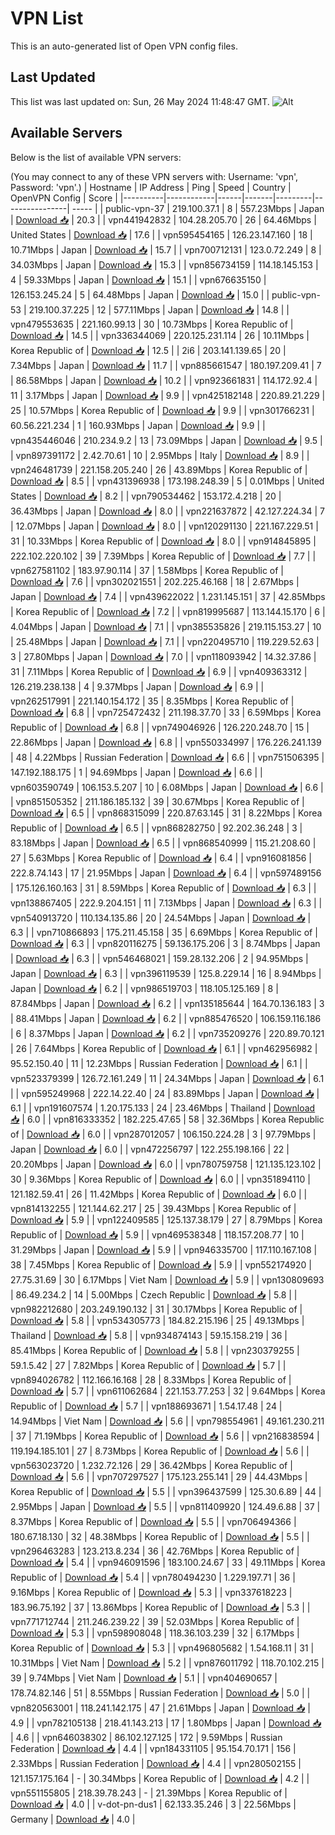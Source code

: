 # VPN List

This is an auto-generated list of Open VPN config files.

## Last Updated

This list was last updated on: Sun, 26 May 2024 11:48:47 GMT.
![Alt](https://repobeats.axiom.co/api/embed/186b98318ef1479477931607c1ad7d823f12451f.svg "Repobeats analytics image")

## Available Servers

Below is the list of available VPN servers:

(You may connect to any of these VPN servers with: Username: 'vpn', Password: 'vpn'.)
| Hostname | IP Address | Ping | Speed | Country | OpenVPN Config | Score |
|----------|------------|------|-------|---------|----------------| ----- |
| public-vpn-37 | 219.100.37.1 | 8 | 557.23Mbps | Japan | [Download 📥](./configs/server_0_JP.ovpn) | 20.3 |
| vpn441942832 | 104.28.205.70 | 26 | 64.46Mbps | United States | [Download 📥](./configs/server_1_US.ovpn) | 17.6 |
| vpn595454165 | 126.23.147.160 | 18 | 10.71Mbps | Japan | [Download 📥](./configs/server_2_JP.ovpn) | 15.7 |
| vpn700712131 | 123.0.72.249 | 8 | 34.03Mbps | Japan | [Download 📥](./configs/server_3_JP.ovpn) | 15.3 |
| vpn856734159 | 114.18.145.153 | 4 | 59.33Mbps | Japan | [Download 📥](./configs/server_4_JP.ovpn) | 15.1 |
| vpn676635150 | 126.153.245.24 | 5 | 64.48Mbps | Japan | [Download 📥](./configs/server_5_JP.ovpn) | 15.0 |
| public-vpn-53 | 219.100.37.225 | 12 | 577.11Mbps | Japan | [Download 📥](./configs/server_6_JP.ovpn) | 14.8 |
| vpn479553635 | 221.160.99.13 | 30 | 10.73Mbps | Korea Republic of | [Download 📥](./configs/server_7_KR.ovpn) | 14.5 |
| vpn336344069 | 220.125.231.114 | 26 | 10.11Mbps | Korea Republic of | [Download 📥](./configs/server_8_KR.ovpn) | 12.5 |
| 2i6 | 203.141.139.65 | 20 | 7.34Mbps | Japan | [Download 📥](./configs/server_9_JP.ovpn) | 11.7 |
| vpn885661547 | 180.197.209.41 | 7 | 86.58Mbps | Japan | [Download 📥](./configs/server_10_JP.ovpn) | 10.2 |
| vpn923661831 | 114.172.92.4 | 11 | 3.17Mbps | Japan | [Download 📥](./configs/server_11_JP.ovpn) | 9.9 |
| vpn425182148 | 220.89.21.229 | 25 | 10.57Mbps | Korea Republic of | [Download 📥](./configs/server_12_KR.ovpn) | 9.9 |
| vpn301766231 | 60.56.221.234 | 1 | 160.93Mbps | Japan | [Download 📥](./configs/server_13_JP.ovpn) | 9.9 |
| vpn435446046 | 210.234.9.2 | 13 | 73.09Mbps | Japan | [Download 📥](./configs/server_14_JP.ovpn) | 9.5 |
| vpn897391172 | 2.42.70.61 | 10 | 2.95Mbps | Italy | [Download 📥](./configs/server_15_IT.ovpn) | 8.9 |
| vpn246481739 | 221.158.205.240 | 26 | 43.89Mbps | Korea Republic of | [Download 📥](./configs/server_16_KR.ovpn) | 8.5 |
| vpn431396938 | 173.198.248.39 | 5 | 0.01Mbps | United States | [Download 📥](./configs/server_17_US.ovpn) | 8.2 |
| vpn790534462 | 153.172.4.218 | 20 | 36.43Mbps | Japan | [Download 📥](./configs/server_18_JP.ovpn) | 8.0 |
| vpn221637872 | 42.127.224.34 | 7 | 12.07Mbps | Japan | [Download 📥](./configs/server_19_JP.ovpn) | 8.0 |
| vpn120291130 | 221.167.229.51 | 31 | 10.33Mbps | Korea Republic of | [Download 📥](./configs/server_20_KR.ovpn) | 8.0 |
| vpn914845895 | 222.102.220.102 | 39 | 7.39Mbps | Korea Republic of | [Download 📥](./configs/server_21_KR.ovpn) | 7.7 |
| vpn627581102 | 183.97.90.114 | 37 | 1.58Mbps | Korea Republic of | [Download 📥](./configs/server_22_KR.ovpn) | 7.6 |
| vpn302021551 | 202.225.46.168 | 18 | 2.67Mbps | Japan | [Download 📥](./configs/server_23_JP.ovpn) | 7.4 |
| vpn439622022 | 1.231.145.151 | 37 | 42.85Mbps | Korea Republic of | [Download 📥](./configs/server_24_KR.ovpn) | 7.2 |
| vpn819995687 | 113.144.15.170 | 6 | 4.04Mbps | Japan | [Download 📥](./configs/server_25_JP.ovpn) | 7.1 |
| vpn385535826 | 219.115.153.27 | 10 | 25.48Mbps | Japan | [Download 📥](./configs/server_26_JP.ovpn) | 7.1 |
| vpn220495710 | 119.229.52.63 | 3 | 27.80Mbps | Japan | [Download 📥](./configs/server_27_JP.ovpn) | 7.0 |
| vpn118093942 | 14.32.37.86 | 31 | 7.11Mbps | Korea Republic of | [Download 📥](./configs/server_28_KR.ovpn) | 6.9 |
| vpn409363312 | 126.219.238.138 | 4 | 9.37Mbps | Japan | [Download 📥](./configs/server_29_JP.ovpn) | 6.9 |
| vpn262517991 | 221.140.154.172 | 35 | 8.35Mbps | Korea Republic of | [Download 📥](./configs/server_30_KR.ovpn) | 6.8 |
| vpn725472432 | 211.198.37.70 | 33 | 6.59Mbps | Korea Republic of | [Download 📥](./configs/server_31_KR.ovpn) | 6.8 |
| vpn749046926 | 126.220.248.70 | 15 | 22.86Mbps | Japan | [Download 📥](./configs/server_32_JP.ovpn) | 6.8 |
| vpn550334997 | 176.226.241.139 | 48 | 4.22Mbps | Russian Federation | [Download 📥](./configs/server_33_RU.ovpn) | 6.6 |
| vpn751506395 | 147.192.188.175 | 1 | 94.69Mbps | Japan | [Download 📥](./configs/server_34_JP.ovpn) | 6.6 |
| vpn603590749 | 106.153.5.207 | 10 | 6.08Mbps | Japan | [Download 📥](./configs/server_35_JP.ovpn) | 6.6 |
| vpn851505352 | 211.186.185.132 | 39 | 30.67Mbps | Korea Republic of | [Download 📥](./configs/server_36_KR.ovpn) | 6.5 |
| vpn868315099 | 220.87.63.145 | 31 | 8.22Mbps | Korea Republic of | [Download 📥](./configs/server_37_KR.ovpn) | 6.5 |
| vpn868282750 | 92.202.36.248 | 3 | 83.18Mbps | Japan | [Download 📥](./configs/server_38_JP.ovpn) | 6.5 |
| vpn868540999 | 115.21.208.60 | 27 | 5.63Mbps | Korea Republic of | [Download 📥](./configs/server_39_KR.ovpn) | 6.4 |
| vpn916081856 | 222.8.74.143 | 17 | 21.95Mbps | Japan | [Download 📥](./configs/server_40_JP.ovpn) | 6.4 |
| vpn597489156 | 175.126.160.163 | 31 | 8.59Mbps | Korea Republic of | [Download 📥](./configs/server_41_KR.ovpn) | 6.3 |
| vpn138867405 | 222.9.204.151 | 11 | 7.13Mbps | Japan | [Download 📥](./configs/server_42_JP.ovpn) | 6.3 |
| vpn540913720 | 110.134.135.86 | 20 | 24.54Mbps | Japan | [Download 📥](./configs/server_43_JP.ovpn) | 6.3 |
| vpn710866893 | 175.211.45.158 | 35 | 6.69Mbps | Korea Republic of | [Download 📥](./configs/server_44_KR.ovpn) | 6.3 |
| vpn820116275 | 59.136.175.206 | 3 | 8.74Mbps | Japan | [Download 📥](./configs/server_45_JP.ovpn) | 6.3 |
| vpn546468021 | 159.28.132.206 | 2 | 94.95Mbps | Japan | [Download 📥](./configs/server_46_JP.ovpn) | 6.3 |
| vpn396119539 | 125.8.229.14 | 16 | 8.94Mbps | Japan | [Download 📥](./configs/server_47_JP.ovpn) | 6.2 |
| vpn986519703 | 118.105.125.169 | 8 | 87.84Mbps | Japan | [Download 📥](./configs/server_48_JP.ovpn) | 6.2 |
| vpn135185644 | 164.70.136.183 | 3 | 88.41Mbps | Japan | [Download 📥](./configs/server_49_JP.ovpn) | 6.2 |
| vpn885476520 | 106.159.116.186 | 6 | 8.37Mbps | Japan | [Download 📥](./configs/server_50_JP.ovpn) | 6.2 |
| vpn735209276 | 220.89.70.121 | 26 | 7.64Mbps | Korea Republic of | [Download 📥](./configs/server_51_KR.ovpn) | 6.1 |
| vpn462956982 | 95.52.150.40 | 11 | 12.23Mbps | Russian Federation | [Download 📥](./configs/server_52_RU.ovpn) | 6.1 |
| vpn523379399 | 126.72.161.249 | 11 | 24.34Mbps | Japan | [Download 📥](./configs/server_53_JP.ovpn) | 6.1 |
| vpn595249968 | 222.14.22.40 | 24 | 83.89Mbps | Japan | [Download 📥](./configs/server_54_JP.ovpn) | 6.1 |
| vpn191607574 | 1.20.175.133 | 24 | 23.46Mbps | Thailand | [Download 📥](./configs/server_55_TH.ovpn) | 6.0 |
| vpn816333352 | 182.225.47.65 | 58 | 32.36Mbps | Korea Republic of | [Download 📥](./configs/server_56_KR.ovpn) | 6.0 |
| vpn287012057 | 106.150.224.28 | 3 | 97.79Mbps | Japan | [Download 📥](./configs/server_57_JP.ovpn) | 6.0 |
| vpn472256797 | 122.255.198.166 | 22 | 20.20Mbps | Japan | [Download 📥](./configs/server_58_JP.ovpn) | 6.0 |
| vpn780759758 | 121.135.123.102 | 30 | 9.36Mbps | Korea Republic of | [Download 📥](./configs/server_59_KR.ovpn) | 6.0 |
| vpn351894110 | 121.182.59.41 | 26 | 11.42Mbps | Korea Republic of | [Download 📥](./configs/server_60_KR.ovpn) | 6.0 |
| vpn814132255 | 121.144.62.217 | 25 | 39.43Mbps | Korea Republic of | [Download 📥](./configs/server_61_KR.ovpn) | 5.9 |
| vpn122409585 | 125.137.38.179 | 27 | 8.79Mbps | Korea Republic of | [Download 📥](./configs/server_62_KR.ovpn) | 5.9 |
| vpn469538348 | 118.157.208.77 | 10 | 31.29Mbps | Japan | [Download 📥](./configs/server_63_JP.ovpn) | 5.9 |
| vpn946335700 | 117.110.167.108 | 38 | 7.45Mbps | Korea Republic of | [Download 📥](./configs/server_64_KR.ovpn) | 5.9 |
| vpn552174920 | 27.75.31.69 | 30 | 6.17Mbps | Viet Nam | [Download 📥](./configs/server_65_VN.ovpn) | 5.9 |
| vpn130809693 | 86.49.234.2 | 14 | 5.00Mbps | Czech Republic | [Download 📥](./configs/server_66_CZ.ovpn) | 5.8 |
| vpn982212680 | 203.249.190.132 | 31 | 30.17Mbps | Korea Republic of | [Download 📥](./configs/server_67_KR.ovpn) | 5.8 |
| vpn534305773 | 184.82.215.196 | 25 | 49.13Mbps | Thailand | [Download 📥](./configs/server_68_TH.ovpn) | 5.8 |
| vpn934874143 | 59.15.158.219 | 36 | 85.41Mbps | Korea Republic of | [Download 📥](./configs/server_69_KR.ovpn) | 5.8 |
| vpn230379255 | 59.1.5.42 | 27 | 7.82Mbps | Korea Republic of | [Download 📥](./configs/server_70_KR.ovpn) | 5.7 |
| vpn894026782 | 112.166.16.168 | 28 | 8.33Mbps | Korea Republic of | [Download 📥](./configs/server_71_KR.ovpn) | 5.7 |
| vpn611062684 | 221.153.77.253 | 32 | 9.64Mbps | Korea Republic of | [Download 📥](./configs/server_72_KR.ovpn) | 5.7 |
| vpn188693671 | 1.54.17.48 | 24 | 14.94Mbps | Viet Nam | [Download 📥](./configs/server_73_VN.ovpn) | 5.6 |
| vpn798554961 | 49.161.230.211 | 37 | 71.19Mbps | Korea Republic of | [Download 📥](./configs/server_74_KR.ovpn) | 5.6 |
| vpn216838594 | 119.194.185.101 | 27 | 8.73Mbps | Korea Republic of | [Download 📥](./configs/server_75_KR.ovpn) | 5.6 |
| vpn563023720 | 1.232.72.126 | 29 | 36.42Mbps | Korea Republic of | [Download 📥](./configs/server_76_KR.ovpn) | 5.6 |
| vpn707297527 | 175.123.255.141 | 29 | 44.43Mbps | Korea Republic of | [Download 📥](./configs/server_77_KR.ovpn) | 5.5 |
| vpn396437599 | 125.30.6.89 | 44 | 2.95Mbps | Japan | [Download 📥](./configs/server_78_JP.ovpn) | 5.5 |
| vpn811409920 | 124.49.6.88 | 37 | 8.37Mbps | Korea Republic of | [Download 📥](./configs/server_79_KR.ovpn) | 5.5 |
| vpn706494366 | 180.67.18.130 | 32 | 48.38Mbps | Korea Republic of | [Download 📥](./configs/server_80_KR.ovpn) | 5.5 |
| vpn296463283 | 123.213.8.234 | 36 | 42.76Mbps | Korea Republic of | [Download 📥](./configs/server_81_KR.ovpn) | 5.4 |
| vpn946091596 | 183.100.24.67 | 33 | 49.11Mbps | Korea Republic of | [Download 📥](./configs/server_82_KR.ovpn) | 5.4 |
| vpn780494230 | 1.229.197.71 | 36 | 9.16Mbps | Korea Republic of | [Download 📥](./configs/server_83_KR.ovpn) | 5.3 |
| vpn337618223 | 183.96.75.192 | 37 | 13.86Mbps | Korea Republic of | [Download 📥](./configs/server_84_KR.ovpn) | 5.3 |
| vpn771712744 | 211.246.239.22 | 39 | 52.03Mbps | Korea Republic of | [Download 📥](./configs/server_85_KR.ovpn) | 5.3 |
| vpn598908048 | 118.36.103.239 | 32 | 6.17Mbps | Korea Republic of | [Download 📥](./configs/server_86_KR.ovpn) | 5.3 |
| vpn496805682 | 1.54.168.11 | 31 | 10.31Mbps | Viet Nam | [Download 📥](./configs/server_87_VN.ovpn) | 5.2 |
| vpn876011792 | 118.70.102.215 | 39 | 9.74Mbps | Viet Nam | [Download 📥](./configs/server_88_VN.ovpn) | 5.1 |
| vpn404690657 | 178.74.82.146 | 51 | 8.55Mbps | Russian Federation | [Download 📥](./configs/server_89_RU.ovpn) | 5.0 |
| vpn820563001 | 118.241.142.175 | 47 | 21.61Mbps | Japan | [Download 📥](./configs/server_90_JP.ovpn) | 4.9 |
| vpn782105138 | 218.41.143.213 | 17 | 1.80Mbps | Japan | [Download 📥](./configs/server_91_JP.ovpn) | 4.6 |
| vpn646038302 | 86.102.127.125 | 172 | 9.59Mbps | Russian Federation | [Download 📥](./configs/server_92_RU.ovpn) | 4.4 |
| vpn184331105 | 95.154.70.171 | 156 | 2.33Mbps | Russian Federation | [Download 📥](./configs/server_93_RU.ovpn) | 4.4 |
| vpn280502155 | 121.157.175.164 | - | 30.34Mbps | Korea Republic of | [Download 📥](./configs/server_94_KR.ovpn) | 4.2 |
| vpn551155805 | 218.39.78.243 | - | 21.39Mbps | Korea Republic of | [Download 📥](./configs/server_95_KR.ovpn) | 4.0 |
| v-dot-pn-dus1 | 62.133.35.246 | 3 | 22.56Mbps | Germany | [Download 📥](./configs/server_96_DE.ovpn) | 4.0 |
